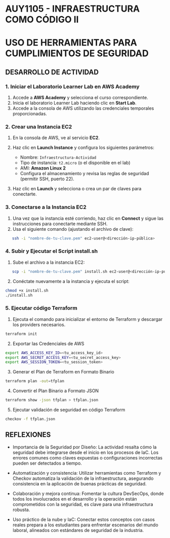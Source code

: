 # AUY1105 - INFRAESTRUCTURA COMO CÓDIGO II

# USO DE HERRAMIENTAS PARA CUMPLIMIENTOS DE SEGURIDAD

## DESARROLLO DE ACTIVIDAD

### 1. Iniciar el Laboratorio Learner Lab en AWS Academy

1. Accede a **AWS Academy** y selecciona el curso correspondiente.  
2. Inicia el laboratorio Learner Lab haciendo clic en **Start Lab**.  
3. Accede a la consola de AWS utilizando las credenciales temporales proporcionadas.

### 2. Crear una Instancia EC2

1. En la consola de AWS, ve al servicio **EC2**.  
2. Haz clic en **Launch Instance** y configura los siguientes parámetros:
   - Nombre: `Infraestructura-Actividad`
   - Tipo de instancia: `t2.micro` (o el disponible en el lab)
   - AMI: **Amazon Linux 2**
   - Configura el almacenamiento y revisa las reglas de seguridad (permitir SSH, puerto 22).  

3. Haz clic en **Launch** y selecciona o crea un par de claves para conectarte.

### 3. Conectarse a la Instancia EC2

1. Una vez que la instancia esté corriendo, haz clic en **Connect** y sigue las instrucciones para conectarte mediante SSH.  
2. Usa el siguiente comando (ajustando el archivo de clave):

```bash
   ssh -i "nombre-de-tu-clave.pem" ec2-user@<dirección-ip-pública>
```

### 4. Subir y Ejecutar el Script install.sh
1. Sube el archivo a la instancia EC2:

```bash
   scp -i "nombre-de-tu-clave.pem" install.sh ec2-user@<dirección-ip-pública>:~
```

2. Conéctate nuevamente a la instancia y ejecuta el script:

```bash
chmod +x install.sh
./install.sh
```

### 5. Ejecutar código Terraform

1. Ejecuta el comando para inicializar el entorno de Terraform y descargar los providers necesarios.

```bash
terraform init
```

2. Exportar las Credenciales de AWS 
```bash
export AWS_ACCESS_KEY_ID=<tu_access_key_id>
export AWS_SECRET_ACCESS_KEY=<tu_secret_access_key>
export AWS_SESSION_TOKEN=<tu_session_token>
```

3. Generar el Plan de Terraform en Formato Binario
```bash
terraform plan -out=tfplan
```

4. Convertir el Plan Binario a Formato JSON
```bash
terraform show -json tfplan > tfplan.json
```

5. Ejecutar validación de seguridad en código Terraform
```bash
checkov -f tfplan.json
```

## REFLEXIONES

- Importancia de la Seguridad por Diseño: La actividad resalta cómo la seguridad debe integrarse desde el inicio en los procesos de IaC. Los errores comunes como claves expuestas o configuraciones incorrectas pueden ser detectados a tiempo.

- Automatización y consistencia: Utilizar herramientas como Terraform y Checkov automatiza la validación de la infraestructura, asegurando consistencia en la aplicación de buenas prácticas de seguridad.

- Colaboración y mejora continua: Fomentar la cultura DevSecOps, donde todos los involucrados en el desarrollo y la operación están comprometidos con la seguridad, es clave para una infraestructura robusta.

- Uso práctico de la nube y IaC: Conectar estos conceptos con casos reales prepara a los estudiantes para enfrentar escenarios del mundo laboral, alineados con estándares de seguridad de la industria.
